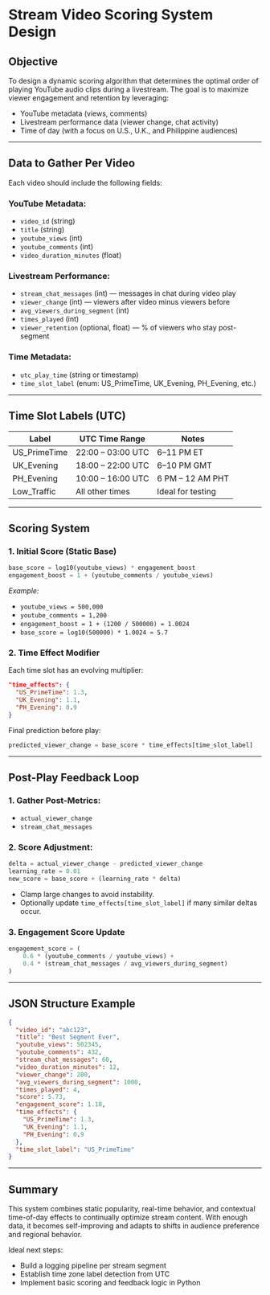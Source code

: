 # Stream Video Scoring System Design

## Objective

To design a dynamic scoring algorithm that determines the optimal order of playing YouTube audio clips during a livestream. The goal is to maximize viewer engagement and retention by leveraging:

* YouTube metadata (views, comments)
* Livestream performance data (viewer change, chat activity)
* Time of day (with a focus on U.S., U.K., and Philippine audiences)

---

## Data to Gather Per Video

Each video should include the following fields:

### YouTube Metadata:

* `video_id` (string)
* `title` (string)
* `youtube_views` (int)
* `youtube_comments` (int)
* `video_duration_minutes` (float)

### Livestream Performance:

* `stream_chat_messages` (int) — messages in chat during video play
* `viewer_change` (int) — viewers after video minus viewers before
* `avg_viewers_during_segment` (int)
* `times_played` (int)
* `viewer_retention` (optional, float) — % of viewers who stay post-segment

### Time Metadata:

* `utc_play_time` (string or timestamp)
* `time_slot_label` (enum: US\_PrimeTime, UK\_Evening, PH\_Evening, etc.)

---

## Time Slot Labels (UTC)

| Label         | UTC Time Range    | Notes             |
| ------------- | ----------------- | ----------------- |
| US\_PrimeTime | 22:00 – 03:00 UTC | 6–11 PM ET        |
| UK\_Evening   | 18:00 – 22:00 UTC | 6–10 PM GMT       |
| PH\_Evening   | 10:00 – 16:00 UTC | 6 PM – 12 AM PHT  |
| Low\_Traffic  | All other times   | Ideal for testing |

---

## Scoring System

### 1. Initial Score (Static Base)

```python
base_score = log10(youtube_views) * engagement_boost
engagement_boost = 1 + (youtube_comments / youtube_views)
```

*Example:*

* `youtube_views = 500,000`
* `youtube_comments = 1,200`
* `engagement_boost = 1 + (1200 / 500000) = 1.0024`
* `base_score = log10(500000) * 1.0024 ≈ 5.7`

### 2. Time Effect Modifier

Each time slot has an evolving multiplier:

```json
"time_effects": {
  "US_PrimeTime": 1.3,
  "UK_Evening": 1.1,
  "PH_Evening": 0.9
}
```

Final prediction before play:

```python
predicted_viewer_change = base_score * time_effects[time_slot_label]
```

---

## Post-Play Feedback Loop

### 1. Gather Post-Metrics:

* `actual_viewer_change`
* `stream_chat_messages`

### 2. Score Adjustment:

```python
delta = actual_viewer_change - predicted_viewer_change
learning_rate = 0.01
new_score = base_score + (learning_rate * delta)
```

* Clamp large changes to avoid instability.
* Optionally update `time_effects[time_slot_label]` if many similar deltas occur.

### 3. Engagement Score Update

```python
engagement_score = (
    0.6 * (youtube_comments / youtube_views) +
    0.4 * (stream_chat_messages / avg_viewers_during_segment)
)
```

---

## JSON Structure Example

```json
{
  "video_id": "abc123",
  "title": "Best Segment Ever",
  "youtube_views": 502345,
  "youtube_comments": 432,
  "stream_chat_messages": 60,
  "video_duration_minutes": 12,
  "viewer_change": 200,
  "avg_viewers_during_segment": 1000,
  "times_played": 4,
  "score": 5.73,
  "engagement_score": 1.18,
  "time_effects": {
    "US_PrimeTime": 1.3,
    "UK_Evening": 1.1,
    "PH_Evening": 0.9
  },
  "time_slot_label": "US_PrimeTime"
}
```

---

## Summary

This system combines static popularity, real-time behavior, and contextual time-of-day effects to continually optimize stream content. With enough data, it becomes self-improving and adapts to shifts in audience preference and regional behavior.

Ideal next steps:

* Build a logging pipeline per stream segment
* Establish time zone label detection from UTC
* Implement basic scoring and feedback logic in Python
